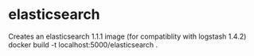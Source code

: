 elasticsearch
================

Creates an elasticsearch 1.1.1 image (for compatiblity with logstash 1.4.2)
	docker build -t localhost:5000/elasticsearch .
